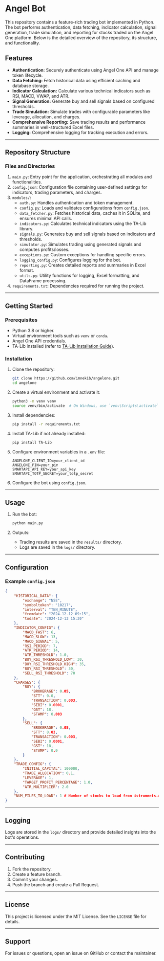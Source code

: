 # Angel Bot

This repository contains a feature-rich trading bot implemented in Python. The bot performs authentication, data fetching, indicator calculation, signal generation, trade simulation, and reporting for stocks traded on the Angel One platform. Below is the detailed overview of the repository, its structure, and functionality.

## Features
- **Authentication:** Securely authenticate using Angel One API and manage token lifecycle.
- **Data Fetching:** Fetch historical data using efficient caching and database storage.
- **Indicator Calculation:** Calculate various technical indicators such as RSI, MACD, VWAP, and ATR.
- **Signal Generation:** Generate buy and sell signals based on configured thresholds.
- **Trade Simulation:** Simulate trades with configurable parameters like leverage, allocation, and charges.
- **Comprehensive Reporting:** Save trading results and performance summaries in well-structured Excel files.
- **Logging:** Comprehensive logging for tracking execution and errors.

---

## Repository Structure

### Files and Directories

1. `main.py`: Entry point for the application, orchestrating all modules and functionalities.
2. `config.json`: Configuration file containing user-defined settings for indicators, trading parameters, and charges.
3. `modules/`:
   - `auth.py`: Handles authentication and token management.
   - `config.py`: Loads and validates configurations from `config.json`.
   - `data_fetcher.py`: Fetches historical data, caches it in SQLite, and ensures minimal API calls.
   - `indicators.py`: Calculates technical indicators using the TA-Lib library.
   - `signals.py`: Generates buy and sell signals based on indicators and thresholds.
   - `simulator.py`: Simulates trading using generated signals and computes profits/losses.
   - `exceptions.py`: Custom exceptions for handling specific errors.
   - `logging_config.py`: Configures logging for the bot.
   - `reporting.py`: Creates detailed reports and summaries in Excel format.
   - `utils.py`: Utility functions for logging, Excel formatting, and DataFrame processing.
4. `requirements.txt`: Dependencies required for running the project.

---

## Getting Started

### Prerequisites
- Python 3.8 or higher.
- Virtual environment tools such as `venv` or `conda`.
- Angel One API credentials.
- TA-Lib installed (refer to [TA-Lib Installation Guide](https://github.com/mrjbq7/ta-lib)).

### Installation

1. Clone the repository:
   ```bash
   git clone https://github.com/imnekib/angelone.git
   cd angelone
   ```

2. Create a virtual environment and activate it:
   ```bash
   python3 -m venv venv
   source venv/bin/activate  # On Windows, use `venv\Scripts\activate`
   ```

3. Install dependencies:
   ```bash
   pip install -r requirements.txt
   ```

4. Install TA-Lib if not already installed:
   ```bash
   pip install TA-Lib
   ```

5. Configure environment variables in a `.env` file:
   ```env
   ANGELONE_CLIENT_ID=your_client_id
   ANGELONE_PIN=your_pin
   SMARTAPI_API_KEY=your_api_key
   SMARTAPI_TOTP_SECRET=your_totp_secret
   ```

6. Configure the bot using `config.json`.

---

## Usage

1. Run the bot:
   ```bash
   python main.py
   ```

2. Outputs:
   - Trading results are saved in the `results/` directory.
   - Logs are saved in the `logs/` directory.

---

## Configuration

### Example `config.json`
```json
{
    "HISTORICAL_DATA": {
        "exchange": "NSE",
        "symboltoken": "10217",
        "interval": "TEN_MINUTE",
        "fromdate": "2024-12-12 09:15",
        "todate": "2024-12-13 15:30"
    },
    "INDICATOR_CONFIG": {
        "MACD_FAST": 6,
        "MACD_SLOW": 13,
        "MACD_SIGNAL": 5,
        "RSI_PERIOD": 7,
        "ATR_PERIOD": 14,
        "ATR_THRESHOLD": 1.0,
        "BUY_RSI_THRESHOLD_LOW": 30,
        "BUY_RSI_THRESHOLD_HIGH": 35,
        "BUY_RSI_THRESHOLD": 30,
        "SELL_RSI_THRESHOLD": 70
    },
    "CHARGES": {
        "BUY": {
            "BROKERAGE": 0.05,
            "STT": 0.0,
            "TRANSACTION": 0.003,
            "SEBI": 0.0001,
            "GST": 18,
            "STAMP": 0.003
        },
        "SELL": {
            "BROKERAGE": 0.05,
            "STT": 0.03,
            "TRANSACTION": 0.003,
            "SEBI": 0.0001,
            "GST": 18,
            "STAMP": 0.0
        }
    },
    "TRADE_CONFIG": {
        "INITIAL_CAPITAL": 100000,
        "TRADE_ALLOCATION": 0.1,
        "LEVERAGE": 1,
        "TARGET_PROFIT_PERCENTAGE": 1.0,
        "ATR_MULTIPLIER": 2.0
    },
    "NUM_FILES_TO_LOAD": 1 # Number of stocks to load from istruments.xlsx file. I added this line just for clarity. Remove this comment from the actual config file as json doesn't accept comment.
}
```

---

## Logging
Logs are stored in the `logs/` directory and provide detailed insights into the bot's operations.

---

## Contributing
1. Fork the repository.
2. Create a feature branch.
3. Commit your changes.
4. Push the branch and create a Pull Request.

---

## License
This project is licensed under the MIT License. See the `LICENSE` file for details.

---

## Support
For issues or questions, open an issue on GitHub or contact the maintainer.

